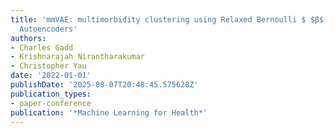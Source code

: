 ```yaml
---
title: 'mmVAE: multimorbidity clustering using Relaxed Bernoulli $ $β$ $-Variational
  Autoencoders'
authors:
- Charles Gadd
- Krishnarajah Nirantharakumar
- Christopher Yau
date: '2022-01-01'
publishDate: '2025-08-07T20:48:45.575628Z'
publication_types:
- paper-conference
publication: '*Machine Learning for Health*'
---
```

